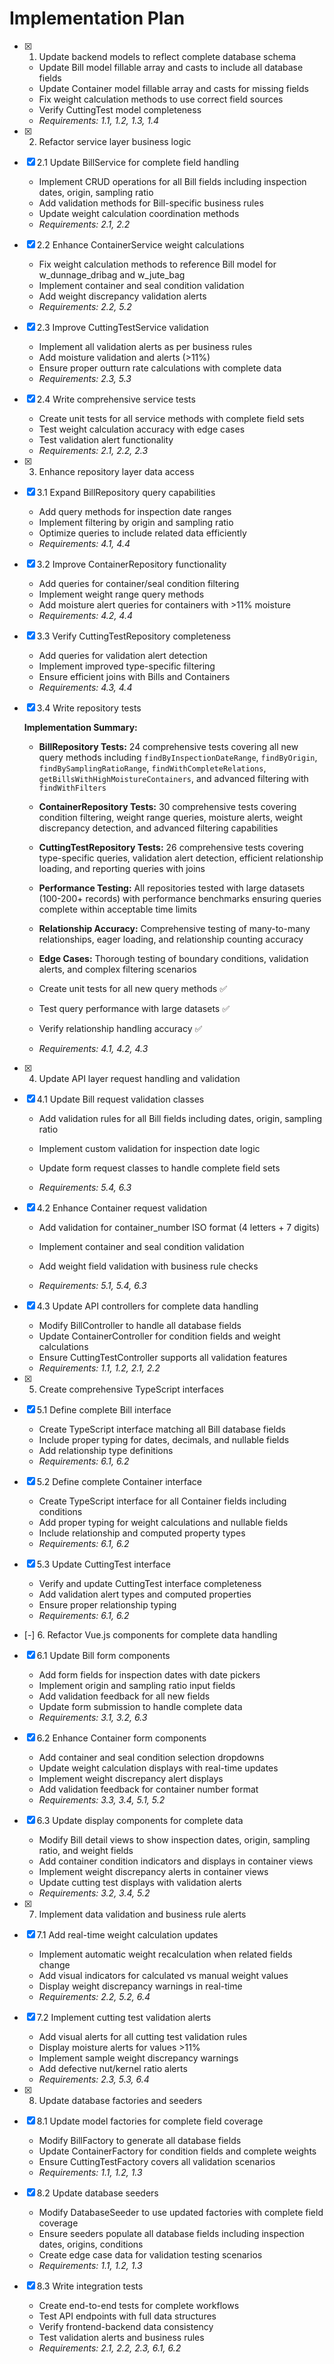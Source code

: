 # Implementation Plan

- [x] 1. Update backend models to reflect complete database schema





  - Update Bill model fillable array and casts to include all database fields
  - Update Container model fillable array and casts for missing fields
  - Fix weight calculation methods to use correct field sources
  - Verify CuttingTest model completeness
  - _Requirements: 1.1, 1.2, 1.3, 1.4_

- [x] 2. Refactor service layer business logic





- [x] 2.1 Update BillService for complete field handling


  - Implement CRUD operations for all Bill fields including inspection dates, origin, sampling ratio
  - Add validation methods for Bill-specific business rules
  - Update weight calculation coordination methods
  - _Requirements: 2.1, 2.2_

- [x] 2.2 Enhance ContainerService weight calculations


  - Fix weight calculation methods to reference Bill model for w_dunnage_dribag and w_jute_bag
  - Implement container and seal condition validation
  - Add weight discrepancy validation alerts
  - _Requirements: 2.2, 5.2_


- [x] 2.3 Improve CuttingTestService validation

  - Implement all validation alerts as per business rules
  - Add moisture validation and alerts (>11%)
  - Ensure proper outturn rate calculations with complete data
  - _Requirements: 2.3, 5.3_

- [x] 2.4 Write comprehensive service tests






  - Create unit tests for all service methods with complete field sets
  - Test weight calculation accuracy with edge cases
  - Test validation alert functionality
  - _Requirements: 2.1, 2.2, 2.3_

- [x] 3. Enhance repository layer data access





- [x] 3.1 Expand BillRepository query capabilities


  - Add query methods for inspection date ranges
  - Implement filtering by origin and sampling ratio
  - Optimize queries to include related data efficiently
  - _Requirements: 4.1, 4.4_

- [x] 3.2 Improve ContainerRepository functionality


  - Add queries for container/seal condition filtering
  - Implement weight range query methods
  - Add moisture alert queries for containers with >11% moisture
  - _Requirements: 4.2, 4.4_

- [x] 3.3 Verify CuttingTestRepository completeness


  - Add queries for validation alert detection
  - Implement improved type-specific filtering
  - Ensure efficient joins with Bills and Containers
  - _Requirements: 4.3, 4.4_

- [x] 3.4 Write repository tests

  **Implementation Summary:**
  - **BillRepository Tests:** 24 comprehensive tests covering all new query methods including `findByInspectionDateRange`, `findByOrigin`, `findBySamplingRatioRange`, `findWithCompleteRelations`, `getBillsWithHighMoistureContainers`, and advanced filtering with `findWithFilters`
  - **ContainerRepository Tests:** 30 comprehensive tests covering condition filtering, weight range queries, moisture alerts, weight discrepancy detection, and advanced filtering capabilities
  - **CuttingTestRepository Tests:** 26 comprehensive tests covering type-specific queries, validation alert detection, efficient relationship loading, and reporting queries with joins
  - **Performance Testing:** All repositories tested with large datasets (100-200+ records) with performance benchmarks ensuring queries complete within acceptable time limits
  - **Relationship Accuracy:** Comprehensive testing of many-to-many relationships, eager loading, and relationship counting accuracy
  - **Edge Cases:** Thorough testing of boundary conditions, validation alerts, and complex filtering scenarios

  - Create unit tests for all new query methods ✅
  - Test query performance with large datasets ✅
  - Verify relationship handling accuracy ✅
  - _Requirements: 4.1, 4.2, 4.3_

- [x] 4. Update API layer request handling and validation









- [x] 4.1 Update Bill request validation classes

  - Add validation rules for all Bill fields including dates, origin, sampling ratio
  - Implement custom validation for inspection date logic
  - Update form request classes to handle complete field sets


  - _Requirements: 5.4, 6.3_

- [x] 4.2 Enhance Container request validation

  - Add validation for container_number ISO format (4 letters + 7 digits)


  - Implement container and seal condition validation
  - Add weight field validation with business rule checks
  - _Requirements: 5.1, 5.4, 6.3_

- [x] 4.3 Update API controllers for complete data handling

  - Modify BillController to handle all database fields
  - Update ContainerController for condition fields and weight calculations
  - Ensure CuttingTestController supports all validation features
  - _Requirements: 1.1, 1.2, 2.1, 2.2_

- [x] 5. Create comprehensive TypeScript interfaces

- [x] 5.1 Define complete Bill interface

  - Create TypeScript interface matching all Bill database fields
  - Include proper typing for dates, decimals, and nullable fields
  - Add relationship type definitions
  - _Requirements: 6.1, 6.2_

- [x] 5.2 Define complete Container interface

  - Create TypeScript interface for all Container fields including conditions
  - Add proper typing for weight calculations and nullable fields
  - Include relationship and computed property types
  - _Requirements: 6.1, 6.2_

- [x] 5.3 Update CuttingTest interface

  - Verify and update CuttingTest interface completeness
  - Add validation alert types and computed properties
  - Ensure proper relationship typing
  - _Requirements: 6.1, 6.2_

- [-] 6. Refactor Vue.js components for complete data handling



- [x] 6.1 Update Bill form components

  - Add form fields for inspection dates with date pickers
  - Implement origin and sampling ratio input fields
  - Add validation feedback for all new fields
  - Update form submission to handle complete data
  - _Requirements: 3.1, 3.2, 6.3_

- [x] 6.2 Enhance Container form components

  - Add container and seal condition selection dropdowns
  - Update weight calculation displays with real-time updates
  - Implement weight discrepancy alert displays
  - Add validation feedback for container number format
  - _Requirements: 3.3, 3.4, 5.1, 5.2_

- [x] 6.3 Update display components for complete data



  - Modify Bill detail views to show inspection dates, origin, sampling ratio, and weight fields
  - Add container condition indicators and displays in container views
  - Implement weight discrepancy alerts in container views
  - Update cutting test displays with validation alerts
  - _Requirements: 3.2, 3.4, 5.2_

- [x] 7. Implement data validation and business rule alerts


- [x] 7.1 Add real-time weight calculation updates





  - Implement automatic weight recalculation when related fields change
  - Add visual indicators for calculated vs manual weight values
  - Display weight discrepancy warnings in real-time
  - _Requirements: 2.2, 5.2, 6.4_

- [x] 7.2 Implement cutting test validation alerts





  - Add visual alerts for all cutting test validation rules
  - Display moisture alerts for values >11%
  - Implement sample weight discrepancy warnings
  - Add defective nut/kernel ratio alerts
  - _Requirements: 2.3, 5.3, 6.4_

- [x] 8. Update database factories and seeders

- [x] 8.1 Update model factories for complete field coverage

  - Modify BillFactory to generate all database fields
  - Update ContainerFactory for condition fields and complete weights
  - Ensure CuttingTestFactory covers all validation scenarios
  - _Requirements: 1.1, 1.2, 1.3_

- [x] 8.2 Update database seeders

  - Modify DatabaseSeeder to use updated factories with complete field coverage
  - Ensure seeders populate all database fields including inspection dates, origins, conditions
  - Create edge case data for validation testing scenarios
  - _Requirements: 1.1, 1.2, 1.3_

- [x] 8.3 Write integration tests






  - Create end-to-end tests for complete workflows
  - Test API endpoints with full data structures
  - Verify frontend-backend data consistency
  - Test validation alerts and business rules
  - _Requirements: 2.1, 2.2, 2.3, 6.1, 6.2_
